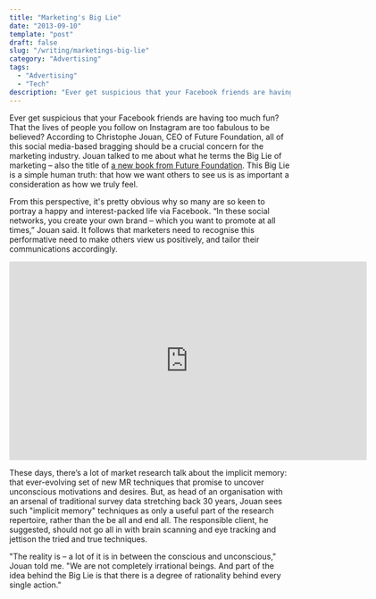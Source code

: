 ```yaml
---
title: "Marketing's Big Lie"
date: "2013-09-10"
template: "post"
draft: false
slug: "/writing/marketings-big-lie"
category: "Advertising"
tags:
  - "Advertising"
  - "Tech"
description: "Ever get suspicious that your Facebook friends are having too much fun? That the lives of people you follow on Instagram are too fabulous to be believed? It's all part of marketing's big lie."
---
```


Ever get suspicious that your Facebook friends are having too much fun? That the lives of people you follow on Instagram are too fabulous to be believed? According to Christophe Jouan, CEO of Future Foundation, all of this social media-based bragging should be a crucial concern for the marketing industry. Jouan talked to me about what he terms the Big Lie of marketing – also the title of [a new book from Future Foundation](http://www.thebigliebook.net/). This Big Lie is a simple human truth: that how we want others to see us is as important a consideration as how we truly feel.

From this perspective, it's pretty obvious why so many are so keen to portray a happy and interest-packed life via Facebook. “In these social networks, you create your own brand – which you want to promote at all times,” Jouan said. It follows that marketers need to recognise this performative need to make others view us positively, and tailor their communications accordingly.

<iframe src="https://player.vimeo.com/video/74111318" width="640" height="356" frameborder="0" webkitallowfullscreen mozallowfullscreen allowfullscreen></iframe>

These days, there’s a lot of market research talk about the implicit memory: that ever-evolving set of new MR techniques that promise to uncover unconscious motivations and desires. But, as head of an organisation with an arsenal of traditional survey data stretching back 30 years, Jouan sees such "implicit memory" techniques as only a useful part of the research repertoire, rather than the be all and end all. The responsible client, he suggested, should not go all in with brain scanning and eye tracking and jettison the tried and true techniques.

"The reality is – a lot of it is in between the conscious and unconscious," Jouan told me. "We are not completely irrational beings. And part of the idea behind the Big Lie is that there is a degree of rationality behind every single action."
 